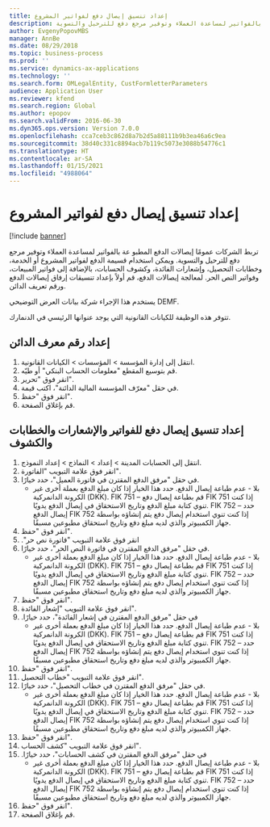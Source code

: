 ```yaml
---
title: إعداد تنسيق إيصال دفع لفواتير المشروع
description: تربط الشركات عمومًا إيصالات الدفع المطبو عة بالفواتير لمساعدة العملاء وتوفير مرجع دفع للترحيل والتسوية.
author: EvgenyPopovMBS
manager: AnnBe
ms.date: 08/29/2018
ms.topic: business-process
ms.prod: ''
ms.service: dynamics-ax-applications
ms.technology: ''
ms.search.form: OMLegalEntity, CustFormletterParameters
audience: Application User
ms.reviewer: kfend
ms.search.region: Global
ms.author: epopov
ms.search.validFrom: 2016-06-30
ms.dyn365.ops.version: Version 7.0.0
ms.openlocfilehash: cca7ceb3c862d8a7b2d5a88111b9b3ea46a6c9ea
ms.sourcegitcommit: 38d40c331c8894acb7b119c5073e3088b54776c1
ms.translationtype: HT
ms.contentlocale: ar-SA
ms.lasthandoff: 01/15/2021
ms.locfileid: "4988064"
---
```

# <a name="set-up-payment-slip-format-for-project-invoices"></a>إعداد تنسيق إيصال دفع لفواتير المشروع

[!include [banner](../../includes/banner.md)]

تربط الشركات عمومًا إيصالات الدفع المطبو عة بالفواتير لمساعدة العملاء وتوفير مرجع دفع للترحيل والتسوية. ويمكن استخدام قسيمة الدفع لفواتير المشروع أو الخدمة، وخطابات التحصيل، وإشعارات الفائدة، وكشوف الحسابات، بالإضافة إلى فواتير المبيعات، وفواتير النص الحر. لمعالجة إيصالات الدفع، قم أولاً بإعداد تنسيقات إرفاق إيصالات الدفع ورقم تعريف الدائن.

يستخدم هذا الإجراء شركة بيانات العرض التوضيحي DEMF. 

تتوفر هذه الوظيفة للكيانات القانونية التي يوجد عنوانها الرئيسي في الدنمارك.


## <a name="set-up-a-creditor-id-number"></a>إعداد رقم معرف الدائن
1. انتقل إلى إدارة المؤسسة > المؤسسات > الكيانات القانونية.
2. ‏‫قم بتوسيع المقطع "معلومات الحساب البنكي‬" أو طيّه.
3. انقر فوق "تحرير".
4. في حقل "‏‫معرّف المؤسسة المالية الدائنة‬"، اكتب قيمة.
5. انقر فوق "حفظ".
6. قم بإغلاق الصفحة.

## <a name="set-up-a-payment-slip-format-for-invoices-notes-letters-and-statements"></a>إعداد تنسيق إيصال دفع للفواتير والإشعارات والخطابات والكشوف
1. انتقل إلى الحسابات المدينة > إعداد > النماذج > إعداد النموذج.
2. انقر فوق علامة التبويب "الفاتورة".
3. في حقل "‏‫مرفق الدفع المقترن في فاتورة العميل‬"، حدد خيارًا.
    * بلا - عدم طباعة إيصال الدفع. حدد هذا الخيار إذا كان مبلغ الدفع بعملة أخرى غير الكرونة الدانمركية (DKK).   FIK 751 – قم بطباعة إيصال دفع FIK 751 إذا كنت تنوي كتابة مبلغ الدفع وتاريخ الاستحقاق في إيصال الدفع يدويًا.   FIK 752 – حدد إيصال الدفع FIK 752 إذا كنت تنوي استخدام إيصال دفع يتم إنشاؤه بواسطة جهاز الكمبيوتر والذي لديه مبلغ دفع وتاريخ استحقاق مطبوعين مسبقًا.  
4. انقر فوق "حفظ".
5. انقر فوق علامة التبويب "‏‫فاتورة نص حر".
6. في حقل "‏‫‏‫مرفق الدفع المقترن في فاتورة النص الحر‬‬"، حدد خيارًا.
    * بلا - عدم طباعة إيصال الدفع. حدد هذا الخيار إذا كان مبلغ الدفع بعملة أخرى غير الكرونة الدانمركية (DKK).   FIK 751 – قم بطباعة إيصال دفع FIK 751 إذا كنت تنوي كتابة مبلغ الدفع وتاريخ الاستحقاق في إيصال الدفع يدويًا.   FIK 752 – حدد إيصال الدفع FIK 752 إذا كنت تنوي استخدام إيصال دفع يتم إنشاؤه بواسطة جهاز الكمبيوتر والذي لديه مبلغ دفع وتاريخ استحقاق مطبوعين مسبقًا.  
7. انقر فوق "حفظ".
8. انقر فوق علامة التبويب "إشعار الفائدة".
9. في حقل "‏‫‏‫مرفق الدفع المقترن في إشعار الفائدة‬"، حدد خيارًا.
    * بلا - عدم طباعة إيصال الدفع. حدد هذا الخيار إذا كان مبلغ الدفع بعملة أخرى غير الكرونة الدانمركية (DKK).   FIK 751 – قم بطباعة إيصال دفع FIK 751 إذا كنت تنوي كتابة مبلغ الدفع وتاريخ الاستحقاق في إيصال الدفع يدويًا.   FIK 752 – حدد إيصال الدفع FIK 752 إذا كنت تنوي استخدام إيصال دفع يتم إنشاؤه بواسطة جهاز الكمبيوتر والذي لديه مبلغ دفع وتاريخ استحقاق مطبوعين مسبقًا.  
10. انقر فوق "حفظ".
11. انقر فوق علامة التبويب "‏‫خطاب التحصيل‬".
12. في حقل "‏‫‏‫‏‫مرفق الدفع المقترن في خطاب التحصيل‬‬‬"، حدد خيارًا.
    * بلا - عدم طباعة إيصال الدفع. حدد هذا الخيار إذا كان مبلغ الدفع بعملة أخرى غير الكرونة الدانمركية (DKK).   FIK 751 – قم بطباعة إيصال دفع FIK 751 إذا كنت تنوي كتابة مبلغ الدفع وتاريخ الاستحقاق في إيصال الدفع يدويًا.   FIK 752 – حدد إيصال الدفع FIK 752 إذا كنت تنوي استخدام إيصال دفع يتم إنشاؤه بواسطة جهاز الكمبيوتر والذي لديه مبلغ دفع وتاريخ استحقاق مطبوعين مسبقًا.  
13. انقر فوق "حفظ".
14. انقر فوق علامة التبويب "كشف الحساب".
15. في حقل "‏‫‏‫‏‫‏‫مرفق الدفع المقترن في كشف الحسابات‬‬‬"، حدد خيارًا.
    * بلا - عدم طباعة إيصال الدفع. حدد هذا الخيار إذا كان مبلغ الدفع بعملة أخرى غير الكرونة الدانمركية (DKK).   FIK 751 – قم بطباعة إيصال دفع FIK 751 إذا كنت تنوي كتابة مبلغ الدفع وتاريخ الاستحقاق في إيصال الدفع يدويًا.   FIK 752 – حدد إيصال الدفع FIK 752 إذا كنت تنوي استخدام إيصال دفع يتم إنشاؤه بواسطة جهاز الكمبيوتر والذي لديه مبلغ دفع وتاريخ استحقاق مطبوعين مسبقًا.  
16. انقر فوق "حفظ".
17. قم بإغلاق الصفحة.

